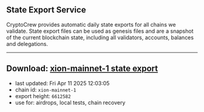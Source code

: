 ## State Export Service
CryptoCrew provides automatic daily state exports for all chains we validate. State export files can be used as genesis files and are a snapshot of the current blockchain state, including all validators, accounts, balances and delegations.

---
**Download: [xion-mainnet-1 state export](https://dl-eu2.ccvalidators.com/SERVICE/xion/xion-mainnet-1_export_6612582.json)**
---

- last updated: Fri Apr 11 2025 12:03:05
- chain id: `xion-mainnet-1`
- export height: `6612582`
- use for: airdrops, local tests, chain recovery
